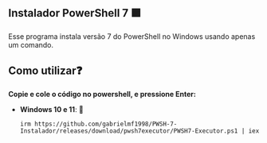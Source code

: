 ## Instalador PowerShell 7 🟪

Esse programa instala versão 7 do PowerShell no Windows usando apenas um comando.

## Como utilizar❓
**Copie e cole o código no powershell, e pressione Enter:**  
   - **Windows 10 e 11**: 🚀
     ```
     irm https://github.com/gabrielmf1998/PWSH-7-Instalador/releases/download/pwsh7executor/PWSH7-Executor.ps1 | iex
     ```
